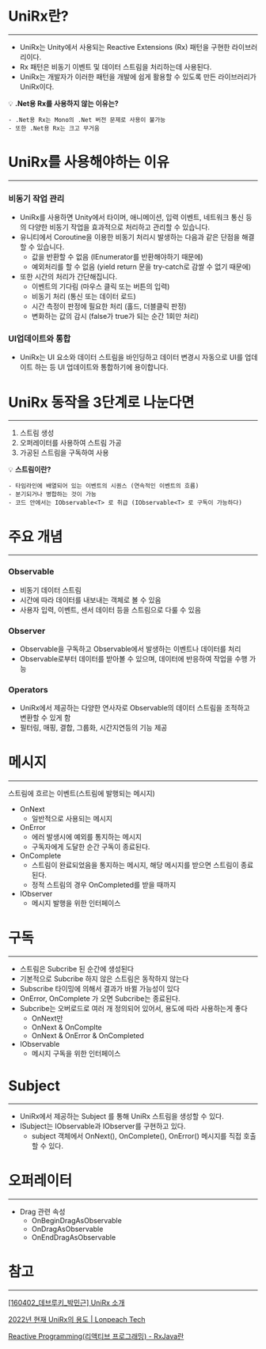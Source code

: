 # UniRx란?

---

- UniRx는 Unity에서 사용되는 Reactive Extensions (Rx) 패턴을 구현한 라이브러리이다.
- Rx 패턴은 비동기 이벤트 및 데이터 스트림을 처리하는데 사용된다.
- UniRx는 개발자가 이러한 패턴을 개발에 쉽게 활용할 수 있도록 만든 라이브러리가 UniRx이다.


💡 **.Net용 Rx를 사용하지 않는 이유는?**
```
- .Net용 Rx는 Mono의 .Net 버전 문제로 사용이 불가능
- 또한 .Net용 Rx는 크고 무거움
```

# UniRx를 사용해야하는 이유

---

### 비동기 작업 관리

- UniRx를 사용하면 Unity에서 타이머, 애니메이션, 입력 이벤트, 네트워크 통신 등의 다양한 비동기 작업을 효과적으로 처리하고 관리할 수 있습니다.
- 유니티에서 Coroutine을 이용한 비동기 처리시 발생하는 다음과 같은 단점을 해결할 수 있습니다.
    - 값을 반환할 수 없음 (IEnumerator를 반환해야하기 때문에)
    - 예외처리를 할 수 없음 (yield return 문을 try-catch로 감쌀 수 없기 때문에)
- 또한 시간의 처리가 간단해집니다.
    - 이벤트의 기다림 (마우스 클릭 또는 버튼의 입력)
    - 비동기 처리 (통신 또는 데이터 로드)
    - 시간 측정이 판정에 필요한 처리 (홀드, 더블클릭 판정)
    - 변화하는 값의 감시 (false가 true가 되는 순간 1회만 처리)

### UI업데이트와 통합

- UniRx는 UI 요소와 데이터 스트림을 바인딩하고 데이터 변경시 자동으로 UI를 업데이트 하는 등 UI 업데이트와 통합하기에 용이합니다.

# UniRx 동작을 3단계로 나눈다면

---

1. 스트림 생성
2. 오퍼레이터를 사용하여 스트림 가공
3. 가공된 스트림을 구독하여 사용

💡 **스트림이란?**
```
- 타임라인에 배열되어 있는 이벤트의 시퀀스 (연속적인 이벤트의 흐름)
- 분기되거나 병합하는 것이 가능
- 코드 안에서는 IObservable<T> 로 취급 (IObservable<T> 로 구독이 가능하다)
```

# 주요 개념

---

### Observable

- 비동기 데이터 스트림
- 시간에 따라 데이터를 내보내는 객체로 볼 수 있음
- 사용자 입력, 이벤트, 센서 데이터 등을 스트림으로 다룰 수 있음

### Observer

- Observable을 구독하고 Observable에서 발생하는 이벤트나 데이터를 처리
- Observable로부터 데이터를 받아볼 수 있으며, 데이터에 반응하여 작업을 수행 가능

### Operators

- UniRx에서 제공하는 다양한 연사자로 Observable의 데이터 스트림을 조적하고 변환할 수 있게 함
- 필터링, 매핑, 결합, 그룹화, 시간지연등의 기능 제공

# 메시지

---

스트림에 흐르는 이벤트(스트림에 발행되는 메시지)

- OnNext
    - 일반적으로 사용되는 메시지
- OnError
    - 에러 발생시에 예외를 통지하는 메시지
    - 구독자에게 도달한 순간 구독이 종료된다.
- OnComplete
    - 스트림이 완료되었음을 통지하는 메시지, 해당 메시지를 받으면 스트림이 종료된다.
    - 정적 스트림의 경우 OnCompleted를 받을 때까지
- IObserver
    - 메시지 발행을 위한 인터페이스

# 구독

---

- 스트림은 Subcribe 된 순간에 생성된다
- 기본적으로 Subcribe 하지 않은 스트림은 동작하지 않는다
- Subscribe 타이밍에 의해서 결과가 바뀔 가능성이 있다
- OnError, OnComplete 가 오면 Subcribe는 종료된다.
- Subcribe는 오버로드로 여러 개 정의되어 있어서, 용도에 따라 사용하는게 좋다
    - OnNext만
    - OnNext & OnComplte
    - OnNext & OnError & OnCompleted
- IObservable
    - 메시지 구독을 위한 인터페이스

# Subject

---

- UniRx에서 제공하는 Subject<T> 를 통해 UniRx 스트림을 생성할 수 있다.
- ISubject는 IObservable과 IObserver를 구현하고 있다.
    - subject 객체에서 OnNext(), OnComplete(), OnError() 메시지를 직접 호출할 수 있다.

# 오퍼레이터

---

- Drag 관련 속성
    - OnBeginDragAsObservable
    - OnDragAsObservable
    - OnEndDragAsObservable

# 참고

---

[[160402_데브루키_박민근] UniRx 소개](https://www.slideshare.net/agebreak/160402-unirx)

[2022년 현재 UniRx의 용도 | Lonpeach Tech](https://tech.lonpeach.com/2022/10/29/2022-unirx/)

[Reactive Programming(리액티브 프로그래밍) - RxJava란](https://velog.io/@salgu1998/Reactive-Programming리액티브-프로그래밍-이란)
